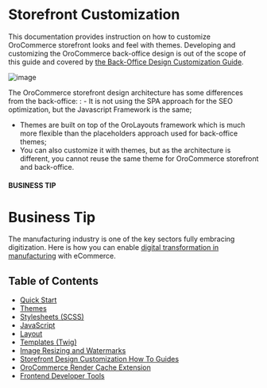 <!-- meta: description = Practical guides on developing and customizing the OroCommerce storefront design for the frontend developers -->

<a id="dev-doc-frontend-storefront"></a>

# Storefront Customization

This documentation provides instruction on how to customize OroCommerce storefront looks and feel with themes. Developing and customizing the OroCommerce back-office design is out of the scope of this guide and covered by [the Back-Office Design Customization Guide](../back-office/index.md#dev-doc-frontend-back-office-theming).

![image](user/img/storefront/strefront_landing.png)

The OroCommerce storefront design architecture has some differences from the back-office:
: - It is not using the SPA approach for the SEO optimization, but the Javascript Framework is the same;
  - Themes are built on top of the OroLayouts framework which is much more flexible than the placeholders approach used for back-office themes;
  - You can also customize it with themes, but as the architecture is different, you cannot reuse the same theme for OroCommerce storefront and back-office.

#### BUSINESS TIP
# Business Tip

The manufacturing industry is one of the key sectors fully embracing digitization. Here is how you can enable <a href="https://oroinc.com/b2b-ecommerce/blog/digital-transformation-in-manufacturing/" target="_blank">digital transformation in manufacturing</a> with eCommerce.

<h2>Table of Contents</h2>

* [Quick Start](quick-start.md)
* [Themes](theming.md)
* [Stylesheets (SCSS)](css/index.md)
* [JavaScript](javascript.md)
* [Layout](layouts/index.md)
* [Templates (Twig)](templates.md)
* [Image Resizing and Watermarks](images.md)
* [Storefront Design Customization How To Guides](how-to/index.md)
* [OroCommerce Render Cache Extension](render-cache.md)
* [Frontend Developer Tools](debugging.md)

